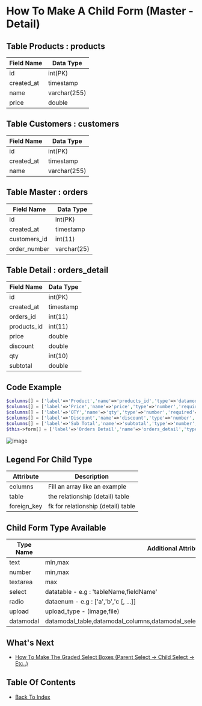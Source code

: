 # How To Make A Child Form (Master - Detail)
## Table Products : products 
| Field Name | Data Type |
| ---------- | --------- |
| id | int(PK) |
| created_at | timestamp | 
| name | varchar(255) |
| price | double |

## Table Customers : customers
| Field Name | Data Type |
| ---------- | --------- |
| id | int(PK) |
| created_at | timestamp | 
| name | varchar(255) |

## Table Master : orders
| Field Name | Data Type |
| ---------- | --------- |
| id | int(PK) |
| created_at | timestamp | 
| customers_id | int(11) |
| order_number | varchar(25) |

## Table Detail : orders_detail
| Field Name | Data Type |
| ---------- | --------- |
| id | int(PK) |
| created_at | timestamp |
| orders_id | int(11) |
| products_id | int(11) |
| price | double |
| discount | double |
| qty | int(10) |
| subtotal | double |

## Code Example			
```php
$columns[] = ['label'=>'Product','name'=>'products_id','type'=>'datamodal','datamodal_table'=>'products','datamodal_columns'=>'name,price','datamodal_select_to'=>'price:price','datamodal_where'=>'','datamodal_size'=>'large'];
$columns[] = ['label'=>'Price','name'=>'price','type'=>'number','required'=>true];
$columns[] = ['label'=>'QTY','name'=>'qty','type'=>'number','required'=>true];
$columns[] = ['label'=>'Discount','name'=>'discount','type'=>'number','required'=>true];
$columns[] = ['label'=>'Sub Total','name'=>'subtotal','type'=>'number','formula'=>"[qty] * [price] - [discount]","readonly"=>true,'required'=>true];
$this->form[] = ['label'=>'Orders Detail','name'=>'orders_detail','type'=>'child','columns'=>$columns,'table'=>'orders_detail','foreign_key'=>'orders_id'];
```
![image](https://cloud.githubusercontent.com/assets/6733315/23845358/208c7d2c-07fa-11e7-8391-cdef668e977c.png)

## Legend For Child Type
| Attribute | Description |
| --------- | ----------- |
| columns | Fill an array like an example | 
| table | the relationship (detail) table |
| foreign_key | fk for relationship (detail) table |

## Child Form Type Available
| Type Name | Additional Attribute |
| --------- | ----------- |
| text | min,max |
| number | min,max |
| textarea | max |
| select | datatable - e.g : 'tableName,fieldName' |
| radio | dataenum - e.g : ['a','b','c [, ...]] | 
| upload | upload_type - (image,file) |
| datamodal | datamodal_table,datamodal_columns,datamodal_select_to,datamodal_where,datamodal_size |

## What's Next
- [How To Make The Graded Select Boxes (Parent Select -> Child Select -> Etc..)](./how-make-graded-select-box.md)

## Table Of Contents
- [Back To Index](./index.md)